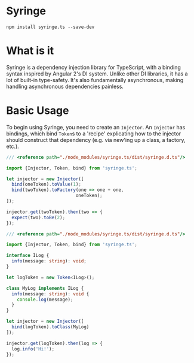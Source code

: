 # Syringe
`npm install syringe.ts --save-dev`

# What is it

Syringe is a dependency injection library for TypeScript, with a binding syntax inspired by Angular 2's DI system. Unlike other DI libraries, it has a lot of built-in type-safety. It's also fundamentally asynchronous, making handling asynchronous dependencies painless.

# Basic Usage

To begin using Syringe, you need to create an `Injector`. An `Injector` has bindings, which bind `Token`s to a 'recipe' explicating how to the injector should construct that dependency (e.g. via new'ing up a class, a factory, etc.).

````typescript
/// <reference path="./node_modules/syringe.ts/dist/syringe.d.ts"/>

import {Injector, Token, bind} from 'syringe.ts';

let injector = new Injector([
  bind(oneToken).toValue(1);
  bind(twoToken).toFactory(one => one + one,
                          oneToken);
]);

injector.get(twoToken).then(two => {
  expect(two).toBe(2); 
});
````
 

````typescript
/// <reference path="./node_modules/syringe.ts/dist/syringe.d.ts"/>

import {Injector, Token, bind} from 'syringe.ts';

interface ILog {
  info(message: string): void;
}

let logToken = new Token<ILog>();

class MyLog implements ILog {
  info(message: string): void {
    console.log(message);
  }
}       

let injector = new Injector([
  bind(logToken).toClass(MyLog)
]);

injector.get(logToken).then(log => {
  log.info('Hi!');
});
````